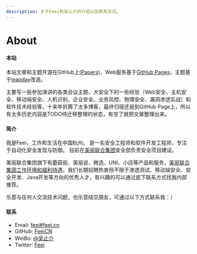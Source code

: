 ```yaml
---
description: 关于Feei和吴止介的介绍以及联系方式。
---
```


# About

#### 本站

本站文章和主题开源在GitHub上([Papers](https://github.com/FeeiCN/Papers))，Web服务基于[GitHub Pages](https://pages.github.com)，主题基于[leapday](https://github.com/mattgraham/leapday)改造。

主要写一些参加演讲的各类会议主题、大安全下的一些经验（Web安全、主机安全、移动端安全、人机识别、企业安全、业务风控、物理安全、漏洞渗透实战）和软件技术经验等，十来年折腾了太多博客，最终归宿还是到GitHub Page上，所以有太多历史内容是TODO待迁移整理的状态，有空了就把文章整理出来。

#### 简介

我是Feei，工作和生活在中国杭州。
是一名安全工程师和软件开发工程师，专注于自动化安全发现与防御。
目前在[美丽联合集团](http://www.meili-inc.com)安全部负责安全项目建设。

美丽联合集团旗下有蘑菇街、美丽说、微选、UNI、小店等产品和服务，[美丽联合集团工作环境和福利待遇](https://www.zhihu.com/question/25437690/answer/31243880)，我们长期招聘热衷但不限于渗透测试、移动端安全、安全开发、Java开发等方向的优秀人才，有兴趣的可以通过底下联系方式找我内部推荐。

乐意与任何人交流技术问题，也乐意结交朋友，可通过以下方式联系我：）

#### 联系

- Email: [feei#feei.cn](mailto:feei@feei.cn)
- GitHub: [FeeiCN](https://github.com/FeeiCN)
- WeiBo: [@吴止介](http://weibo.com/333029888)
- Twitter: [Feei](https://twitter.com/feei_cn)
